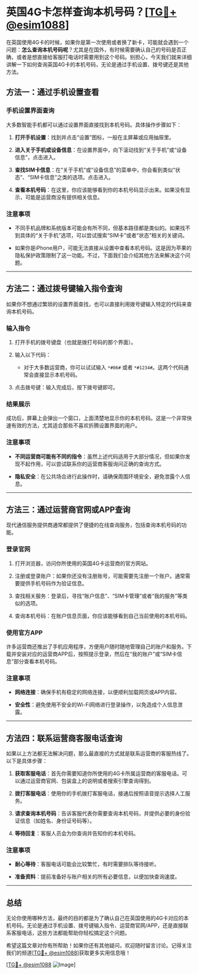 # 英国4G卡怎样查询本机号码？[[TG💪+ @esim1088](https://t.me/s/esim1088)]

在英国使用4G卡的时候，如果你是第一次使用或者换了新卡，可能就会遇到一个问题：**怎么查询本机号码呢**？尤其是在国外，有时候需要确认自己的号码是否正确，或者是想直接给客服打电话时需要用到这个号码。别担心，今天我们就来详细讲解一下如何查询英国4G卡的本机号码，无论是通过手机设置、拨号键还是其他方法。

## 方法一：通过手机设置查看

### 手机设置界面查询

大多数智能手机都可以通过设置界面直接找到本机号码。具体操作步骤如下：

1. **打开手机设置**：找到并点击“设置”图标，一般在主屏幕或应用抽屉里。
   
2. **进入关于手机或设备信息**：在设置界面中，向下滚动找到“关于手机”或“设备信息”，点击进入。

3. **查找SIM卡信息**：在“关于手机”或“设备信息”的菜单中，你会看到类似“状态”、“SIM卡信息”之类的选项。点击进入。

4. **查看本机号码**：在这里，你应该能够看到你的本机号码显示出来。如果没有显示，可能是运营商没有提供相关信息。

### 注意事项

- 不同手机品牌和系统版本可能会有所不同，但基本路径都是类似的。如果找不到具体的“关于手机”选项，可以尝试搜索“SIM卡”或者“状态”相关的关键词。
  
- 如果你是iPhone用户，可能无法直接从设置中查看本机号码。这是因为苹果的隐私保护政策限制了这一功能。不过，下面我们会介绍其他方法来解决这个问题。

---

## 方法二：通过拨号键输入指令查询

如果你不想通过繁琐的设置界面查找，也可以直接利用拨号键输入特定的代码来查询本机号码。

### 输入指令

1. 打开手机的拨号键盘（也就是拨打号码的那个界面）。
   
2. 输入以下代码：
   - 对于大多数运营商，你可以试试输入 `*#06#` 或者 `*#1234#`。这两个代码通常会直接显示本机号码。

3. 点击拨号键：输入完成后，按下拨号键即可。

### 结果展示

成功后，屏幕上会弹出一个窗口，上面清楚地显示你的本机号码。这是一个非常快速有效的方法，尤其适合那些不喜欢折腾设置界面的用户。

### 注意事项

- **不同运营商可能有不同的指令**：虽然上述代码适用于大部分情况，但如果你发现不起作用，可以尝试联系你的运营商客服询问正确的查询方式。

- **隐私安全**：在公共场合进行此操作时，请确保周围环境安全，避免泄露个人信息。

---

## 方法三：通过运营商官网或APP查询

现代通信服务提供商通常都提供了便捷的在线查询服务，包括查询本机号码的功能。

### 登录官网

1. 打开浏览器，访问你所使用的英国4G卡运营商的官方网站。
   
2. 注册或登录账户：如果你还没有注册账号，可能需要先注册一个账户。通常需要提供手机号码作为验证信息。

3. 查找相关服务：登录后，寻找“账户信息”、“SIM卡管理”或者“我的服务”等类似的选项。

4. 查询本机号码：在账户信息页面，你应该能够看到自己当前使用的本机号码。

### 使用官方APP

许多运营商还推出了手机应用程序，方便用户随时随地管理自己的账户和服务。下载并安装对应的运营商APP后，按照提示登录，然后在“我的账户”或“SIM卡信息”部分查看本机号码。

### 注意事项

- **网络连接**：确保手机有稳定的网络连接，以便顺利加载网页或APP内容。

- **安全性**：避免使用不安全的Wi-Fi网络进行登录操作，以免造成个人信息泄露。

---

## 方法四：联系运营商客服电话查询

如果以上方法都无法解决问题，那么最直接的方式就是联系运营商的客服热线了。以下是具体步骤：

1. **获取客服电话**：首先你需要知道你所使用的4G卡所属运营商的客服电话。可以通过运营商官网、包装盒上的说明或者搜索引擎查询得到。

2. **拨打客服电话**：使用你的手机拨打客服电话，接通后按照语音提示选择人工服务。

3. **请求查询本机号码**：告诉客服代表你需要查询本机号码，并提供必要的身份验证信息（如姓名、身份证号码等）。

4. **等待回复**：客服人员会为你查询并告知你的本机号码。

### 注意事项

- **耐心等待**：客服电话可能会比较繁忙，有时需要排队等待接听。

- **准备资料**：提前准备好与账户相关的所有必要信息，以便加快查询速度。

---

## 总结

无论你使用哪种方法，最终的目的都是为了确认自己在英国使用的4G卡对应的本机号码。无论是通过手机设置、拨号键输入指令、运营商官网/APP，还是直接联系客服电话，这些方法都能帮助你轻松搞定这个问题。

希望这篇文章对你有所帮助！如果你还有其他疑问，欢迎随时留言讨论。记得关注我们的频道[[TG💪+ @esim1088](https://t.me/s/esim1088)]获取更多实用信息哦！

[[TG💪+ @esim1088](https://t.me/s/esim1088) ![Image](https://i.postimg.cc/4NQfJmqS/Snipaste-2025-05-13-00-14-12.png)]